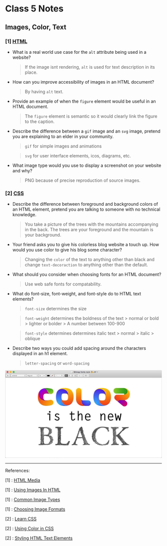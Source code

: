 # Class 5 Notes

## **Images, Color, Text**

### [1] <u>HTML</u>

- What is a real world use case for the `alt` attribute being used in a website?

    > If the image isnt rendering, `alt` is used for text description in its place.

- How can you improve accessibility of images in an HTML document?

    > By having `alt` text.

- Provide an example of when the `figure` element would be useful in an HTML document.

    > The `figure` element is semantic so it would clearly link the figure to the caption.

- Describe the difference between a `gif` image and an `svg` image, pretend you are explaining to an elder in your community.

    > `gif` for simple images and animations

    > `svg` for user interface elements, icos, diagrams, etc.

- What image type would you use to display a screenshot on your website and why?

    > PNG because of precise reproduction of source images.

### [2] <u>CSS</u>

- Describe the difference between foreground and background colors of an HTML element, pretend you are talking to someone with no technical knowledge.

    > You take a picture of the trees with the mountains accompanying in the back. The trees are your foreground and the mountain is your background.

- Your friend asks you to give his colorless blog website a touch up. How would you use color to give his blog some character?

    > Changing the `color` of the text to anything other than black and change `text-decoraction` to anything other than the default.

- What should you consider when choosing fonts for an HTML document?

    > Use web safe fonts for compatability.

- What do font-size, font-weight, and font-style do to HTML text elements?

    > `font-size` determines the size

    >  `font-weight` determines the boldness of the text
        > normal or bold
        > lighter or bolder
        > A number between 100-900

    > `font-style` determines determines italic text
        > normal
        > italic
        > oblique

- Describe two ways you could add spacing around the characters displayed in an h1 element.

    > `letter-spacing` or `word-spacing`

![CSS Color](./images/ColorIsTheNewBlack.jpg)

-----
References:

[1] : [HTML Media](https://developer.mozilla.org/en-US/docs/Learn/HTML/Multimedia_and_embedding)

[1] : [Using Images In HTML](https://developer.mozilla.org/en-US/docs/Learn/HTML/Multimedia_and_embedding/Images_in_HTML)

[1] : [Common Image Types](https://developer.mozilla.org/en-US/docs/Web/Media/Formats/Image_types)

[1] : [Choosing Image Formats](https://developer.mozilla.org/en-US/docs/Web/Media/Formats/Image_types#choosing_an_image_format)

[2] : [Learn CSS](https://developer.mozilla.org/en-US/docs/Learn/CSS)

[2] : [Using Color in CSS](https://developer.mozilla.org/en-US/docs/Web/CSS/CSS_Colors/Applying_color)

[2] : [Styling HTML Text Elements](https://developer.mozilla.org/en-US/docs/Learn/CSS/Styling_text/Fundamentals)